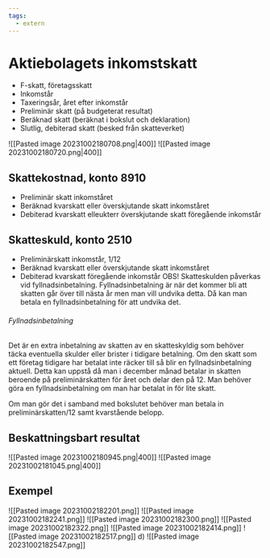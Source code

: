 ```yaml
---
tags:
  - extern
---
```

# Aktiebolagets inkomstskatt
- F-skatt, företagsskatt
- Inkomstår
- Taxeringsår, året efter inkomstår
- Preliminär skatt (på budgeterat resultat)
- Beräknad skatt (beräknat i bokslut och deklaration)
- Slutlig, debiterad skatt (besked från skatteverket)

![[Pasted image 20231002180708.png|400]]
![[Pasted image 20231002180720.png|400]]

## Skattekostnad, konto 8910
- Preliminär skatt inkomståret
- Beräknad kvarskatt eller överskjutande skatt inkomståret
- Debiterad kvarskatt elleukterr överskjutande skatt föregående inkomstår

## Skatteskuld, konto 2510
- Preliminärskatt inkomstår, 1/12
- Beräknad kvarskatt eller överskjutande skatt inkomståret
- Debiterad kvarskatt föregående inkomstår
OBS! Skatteskulden påverkas vid fyllnadsinbetalning.
Fyllnadsinbetalning är när det kommer bli att skatten går över till nästa år men man vill undvika detta. Då kan man betala en fyllnadsinbetalning för att undvika det. 
###### Fyllnadsinbetalning
Det är en extra inbetalning av skatten av en skatteskyldig som behöver täcka eventuella skulder eller brister i tidigare betalning. Om den skatt som ett företag tidigare har betalat inte räcker till så blir en fyllnadsinbetalning aktuell. Detta kan uppstå då man i december månad betalar in skatten beroende på preliminärskatten för året och delar den på 12. Man behöver göra en fyllnadsinbetalning om man har betalat in för lite skatt.

Om man gör det i samband med bokslutet behöver man betala in preliminärskatten/12 samt kvarstående belopp. 

## Beskattningsbart resultat
![[Pasted image 20231002180945.png|400]]
![[Pasted image 20231002181045.png|400]]

## Exempel
![[Pasted image 20231002182201.png]]
![[Pasted image 20231002182241.png]]
![[Pasted image 20231002182300.png]]
![[Pasted image 20231002182322.png]]
![[Pasted image 20231002182414.png]]
![[Pasted image 20231002182517.png]]
d) 
![[Pasted image 20231002182547.png]]

